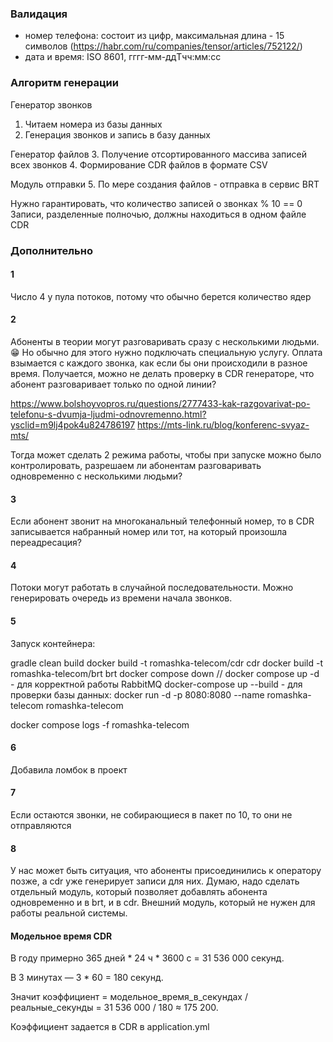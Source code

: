 ### Валидация

- номер телефона: состоит из цифр, максимальная длина - 15 символов (https://habr.com/ru/companies/tensor/articles/752122/)
- дата и время: ISO 8601, гггг-мм-ддTчч:мм:сс

### Алгоритм генерации

Генератор звонков
1. Читаем номера из базы данных
2. Генерация звонков и запись в базу данных

Генератор файлов
3. Получение отсортированного массива записей всех звонков
4. Формирование CDR файлов в формате CSV

Модуль отправки
5. По мере создания файлов - отправка в сервис BRT

Нужно гарантировать, что количество записей о звонках % 10 == 0
Записи, разделенные полночью, должны находиться в одном файле CDR

### Дополнительно

#### 1

Число 4 у пула потоков, потому что обычно берется количество ядер

#### 2

Абоненты в теории могут разговаривать сразу с несколькими людьми. 😁 Но обычно для этого нужно подключать специальную услугу. Оплата взымается с каждого звонка, как если бы они происходили в разное время.
Получается, можно не делать проверку в CDR генераторе, что абонент разговаривает только по одной линии?

https://www.bolshoyvopros.ru/questions/2777433-kak-razgovarivat-po-telefonu-s-dvumja-ljudmi-odnovremenno.html?ysclid=m9lj4pok4u824786197
https://mts-link.ru/blog/konferenc-svyaz-mts/

Тогда может сделать 2 режима работы, чтобы при запуске можно было контролировать, разрешаем ли абонентам разговаривать одновременно с несколькими людьми?

#### 3

Если абонент звонит на многоканальный телефонный номер, то в CDR записывается набранный номер или тот, на который произошла переадресация?

#### 4 

Потоки могут работать в случайной последовательности.
Можно генерировать очередь из времени начала звонков.

#### 5

Запуск контейнера:

gradle clean build
docker build -t romashka-telecom/cdr cdr
docker build -t romashka-telecom/brt brt
docker compose down
// docker compose up -d
    - для корректной работы RabbitMQ
docker-compose up --build
    - для проверки базы данных:
docker run -d -p 8080:8080 --name romashka-telecom romashka-telecom

docker compose logs -f romashka-telecom

#### 6

Добавила ломбок в проект

#### 7

Если остаются звонки, не собирающиеся в пакет по 10, то они не отправляются

#### 8

У нас может быть ситуация, что абоненты присоединились к оператору позже, а 
cdr уже генерирует записи для них.
Думаю, надо сделать отдельный модуль, который позволяет добавлять абонента
одновременно и в brt, и в cdr. Внешний модуль, который не нужен для работы
реальной системы.

#### Модельное время CDR

В году примерно 365 дней * 24 ч * 3600 с = 31 536 000 секунд.

В 3 минутах — 3 * 60 = 180 секунд.

Значит коэффициент = модельное_время_в_секундах / реальные_секунды = 31 536 000 / 180 ≈ 175 200.

Коэффициент задается в CDR в application.yml

